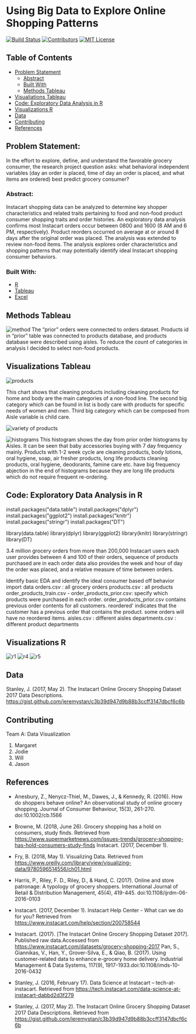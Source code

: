 # Using Big Data to Explore Online Shopping Patterns
<!-- PROJECT SHIELDS -->
[![Build Status][build-shield]]()
[![Contributors][contributors-shield]]()
[![MIT License][license-shield]][license-url]





<!-- TABLE OF CONTENTS -->
## Table of Contents

* [Problem Statement](#about-the-project)
  * [Abstract](#abstract)
  * [Built With](#built-with)
  * [Methods Tableau](#method)
* [Visualiations Tableau](#visualizations)
* [Code: Exploratory Data Analysis in R](#code)
* [Visualizations R](#visualizations-r)
* [Data](#data)
* [Contributing](#contributing)
* [References](#references)



<!-- ABOUT THE PROJECT -->
## Problem Statement: 
In the effort to explore, define, and understand the favorable grocery consumer, the research project question asks: what behavioral independent variables (day an order is placed, time of day an order is placed, and what items are ordered) best predict grocery consumer?

### Abstract:
Instacart shopping data can be analyzed to determine key shopper characteristics and related traits pertaining to food and non-food product consumer shopping traits and order histories. An exploratory data analysis confirms most Instacart orders occur between 0800 and 1600 (8 AM and 6 PM, respectively). Product reorders occurred on average at or around 8 days after the original order was placed. The analysis was extended to review non-food items. The analysis explores order characteristics and shopping patterns that may potentially identify ideal Instacart shopping consumer behaviors.

### Built With:
* [R](https://www.r-project.org/)
* [Tableau](https://www.tableau.com/)
* [Excel](https://products.office.com/en-us/excel)

## Methods Tableau

![method](https://user-images.githubusercontent.com/39780478/54024051-6edf6e80-414b-11e9-9cfe-b1394eb9725a.JPG)
The “prior” orders were connected to orders dataset. Products id in “prior” table was connected to products database, and products database were described using aisles. To reduce the count of categories in analysis I decided to select non-food products. 

<!-- Visualizations -->
## Visualizations Tableau

![products](https://user-images.githubusercontent.com/39780478/54023231-46ef0b80-4149-11e9-9c7a-32777deb0b96.JPG)

This chart shows that cleaning products including cleaning products for home and body are the main categories of a non-food line. 
The second big category which can be found in list is body care with products for specific needs of women and men. Third big category 
which can be composed from Aisle variable is child care. 

![variety of products](https://user-images.githubusercontent.com/39780478/54023592-368b6080-414a-11e9-8765-93534341e0e3.JPG)

![histograms](https://user-images.githubusercontent.com/39780478/54023753-9550da00-414a-11e9-9e8f-e244c4ce99b0.JPG)
This histogram shows the day from prior order histograms by Aisles. It can be seen that baby accessories buying with 7 day frequency mainly. Products with 1-2 week cycle are cleaning products, body lotions, oral hygiene, soap, air fresher products, long life products cleaning products, oral hygiene, deodorants, famine care etc. have big frequency abjection in the end of histograms because they are long life products which do not require frequent re-ordering. 

## Code: Exploratory Data Analysis in R
install.packages("data.table")
install.packages("dplyr")
install.packages("ggplot2")
install.packages("knitr")
install.packages("stringr")
install.packages("DT")
 
library(data.table)
library(dplyr)
library(ggplot2)
library(knitr)
library(stringr)
library(DT)

3.4 million grocery orders from more than 200,000 Instacart users
each user provides between 4 and 100 of their orders, sequence of products purchased are in each order
data also provides the week and hour of day the order was placed, and a relative measure of time between orders.
 
Identify basic EDA and identify the ideal consumer based off behavior
import data
orders.csv : all grocery orders
products.csv : all products
order_products_train.csv - order_products_prior.csv: specify which products were purchased in each order.
order_products_prior.csv contains previous order contents for all customers. reordered' indicates that the customer has a previous order that contains the product. some orders will have no reordered items.
aisles.csv : different aisles
departments.csv : different product departments
 
<!-- Visualizations R -->
## Visualizations R

![r1](https://user-images.githubusercontent.com/39780478/54025184-9e43aa80-414e-11e9-9f95-973e1d6fb37a.JPG)
![r4](https://user-images.githubusercontent.com/39780478/54025646-034bd000-4150-11e9-9e6a-80082f2e8e0e.JPG)
![r5](https://user-images.githubusercontent.com/39780478/54025651-047cfd00-4150-11e9-975b-5e7588118a81.JPG)

## Data

Stanley, J. (2017, May 2). The Instacart Online Grocery Shopping Dataset 2017 Data Descriptions. https://gist.github.com/jeremystan/c3b39d947d9b88b3ccff3147dbcf6c6b 


<!-- CONTRIBUTING -->
## Contributing

Team A: Data Visualization 

1. Margaret
2. Jodie
3. Will
4. Jason


<!-- ACKNOWLEDGEMENTS -->
## References
* Anesbury, Z., Nenycz-Thiel, M., Dawes, J., & Kennedy, R. (2016). How do shoppers behave online? An observational study of online grocery shopping. Journal of Consumer Behaviour, 15(3), 261-270. doi:10.1002/cb.1566

* Browne, M. (2018, June 26). Grocery shopping has a hold on consumers, study finds. Retrieved from                 https://www.supermarketnews.com/issues-trends/grocery-shopping-has-hold-consumers-study-finds Instacart. (2017, December 1).

* Fry, B. (2018, May 1). Visualizing Data. Retrieved from https://www.oreilly.com/library/view/visualizing-data/9780596514556/ch01.html

* Harris, P., Riley, F. D., Riley, D., & Hand, C. (2017). Online and store patronage: A typology of grocery shoppers. International Journal of Retail & Distribution Management, 45(4), 419-445. doi:10.1108/ijrdm-06-2016-0103

* Instacart. (2017, December 1). Instacart Help Center - What can we do for you? Retrieved from https://www.instacart.com/help/section/200758544
* Instacart. (2017). [The Instacart Online Grocery Shopping Dataset 2017]. Published raw data.Accessed from https://www.instacart.com/datasets/grocery-shopping-2017 Pan, S., Giannikas, V., Han, Y., Grover-Silva, E., & Qiao, B. (2017). Using customer-related data to enhance e-grocery home delivery. Industrial Management & Data Systems, 117(9), 1917-1933.doi:10.1108/imds-10-2016-0432

* Stanley, J. (2016, February 17). Data Science at Instacart – tech-at-instacart. Retrieved from                                     https://tech.instacart.com/data-science-at-instacart-dabbd2d3f279

* Stanley, J. (2017, May 2). The Instacart Online Grocery Shopping Dataset 2017 Data Descriptions. Retrieved from https://gist.github.com/jeremystan/c3b39d947d9b88b3ccff3147dbcf6c6b





<!-- MARKDOWN LINKS & IMAGES -->
[build-shield]: https://img.shields.io/badge/build-passing-brightgreen.svg?style=flat-square
[contributors-shield]: https://img.shields.io/badge/contributors-4-orange.svg?style=flat-square
[license-shield]: https://img.shields.io/badge/license-MIT-blue.svg?style=flat-square
[license-url]: https://choosealicense.com/licenses/mit
[product-screenshot]: https://raw.githubusercontent.com/othneildrew/Best-README-Template/master/screenshot.png
